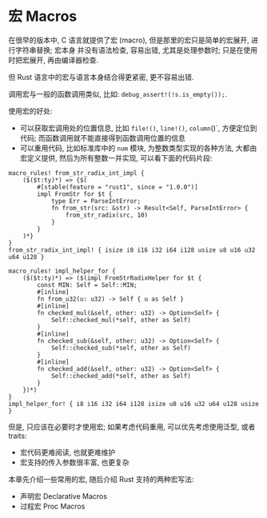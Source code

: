 # 宏 Macros

在很早的版本中, C 语言就提供了宏 (macro), 但是那里的宏只是简单的宏展开, 进行字符串替换; 宏本身
并没有语法检查, 容易出错, 尤其是处理参数时; 只是在使用时把宏展开, 再由编译器检查.

但 Rust 语言中的宏与语言本身结合得更紧密, 更不容易出错.

调用宏与一般的函数调用类似, 比如: `debug_assert!(!s.is_empty());`.

使用宏的好处:

- 可以获取宏调用处的位置信息, 比如 `file!()`, `line!()`, `column`()`, 方便定位到代码; 而函数调用就不能直接得到函数调用位置的信息
- 可以重用代码, 比如标准库中的 `num` 模块, 为整数类型实现的各种方法, 大都由宏定义提供, 然后为所有整数一并实现,
  可以看下面的代码片段:

```rust, ignore
macro_rules! from_str_radix_int_impl {
    ($($t:ty)*) => {$(
        #[stable(feature = "rust1", since = "1.0.0")]
        impl FromStr for $t {
            type Err = ParseIntError;
            fn from_str(src: &str) -> Result<Self, ParseIntError> {
                from_str_radix(src, 10)
            }
        }
    )*}
}
from_str_radix_int_impl! { isize i8 i16 i32 i64 i128 usize u8 u16 u32 u64 u128 }

macro_rules! impl_helper_for {
    ($($t:ty)*) => ($(impl FromStrRadixHelper for $t {
        const MIN: Self = Self::MIN;
        #[inline]
        fn from_u32(u: u32) -> Self { u as Self }
        #[inline]
        fn checked_mul(&self, other: u32) -> Option<Self> {
            Self::checked_mul(*self, other as Self)
        }
        #[inline]
        fn checked_sub(&self, other: u32) -> Option<Self> {
            Self::checked_sub(*self, other as Self)
        }
        #[inline]
        fn checked_add(&self, other: u32) -> Option<Self> {
            Self::checked_add(*self, other as Self)
        }
    })*)
}
impl_helper_for! { i8 i16 i32 i64 i128 isize u8 u16 u32 u64 u128 usize }
```

但是, 只应该在必要时才使用宏; 如果考虑代码重用, 可以优先考虑使用泛型, 或者 traits:

- 宏代码更难阅读, 也就更难维护
- 宏支持的传入参数很丰富, 也更复杂

本章先介绍一些常用的宏, 随后介绍 Rust 支持的两种宏写法:

- 声明宏 Declarative Macros
- 过程宏 Proc Macros